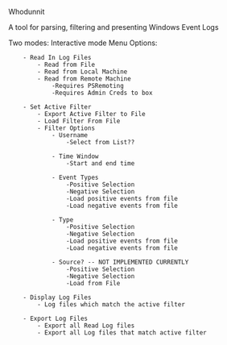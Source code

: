 Whodunnit

A tool for parsing, filtering and presenting Windows Event Logs

Two modes:
	Interactive mode Menu Options:
		
		- Read In Log Files
			- Read from File
			- Read from Local Machine
			- Read from Remote Machine
				-Requires PSRemoting
				-Requires Admin Creds to box

		- Set Active Filter
			- Export Active Filter to File
			- Load Filter From File
			- Filter Options
				- Username
					-Select from List??
					
				- Time Window
					-Start and end time
					
				- Event Types
					-Positive Selection
					-Negative Selection
					-Load positive events from file
					-Load negative events from file
					
				- Type
					-Positive Selection
					-Negative Selection
					-Load positive events from file
					-Load negative events from file
				
				- Source? -- NOT IMPLEMENTED CURRENTLY
					-Positive Selection
					-Negative Selection
					-Load from File

		- Display Log Files
			- Log files which match the active filter

		- Export Log Files
			- Export all Read Log files
			- Export all Log files that match active filter

